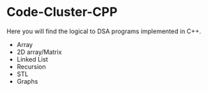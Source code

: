 # Code-Cluster-CPP
Here you will find the logical to DSA programs implemented in C++.
- Array
- 2D array/Matrix
- Linked List
- Recursion
- STL
- Graphs
